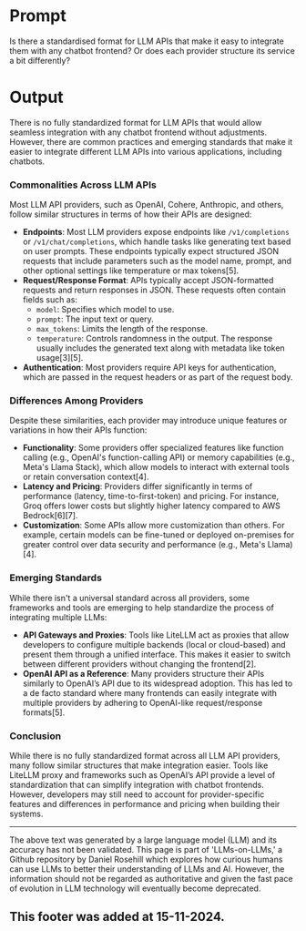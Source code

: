 # Prompt

Is there a standardised format for LLM APIs that make it easy to integrate them with any chatbot frontend? Or does each provider structure its service a bit differently?

# Output

There is no fully standardized format for LLM APIs that would allow seamless integration with any chatbot frontend without adjustments. However, there are common practices and emerging standards that make it easier to integrate different LLM APIs into various applications, including chatbots.

### Commonalities Across LLM APIs

Most LLM API providers, such as OpenAI, Cohere, Anthropic, and others, follow similar structures in terms of how their APIs are designed:

- **Endpoints**: Most LLM providers expose endpoints like `/v1/completions` or `/v1/chat/completions`, which handle tasks like generating text based on user prompts. These endpoints typically expect structured JSON requests that include parameters such as the model name, prompt, and other optional settings like temperature or max tokens\[5].
- **Request/Response Format**: APIs typically accept JSON-formatted requests and return responses in JSON. These requests often contain fields such as:
  - `model`: Specifies which model to use.
  - `prompt`: The input text or query.
  - `max_tokens`: Limits the length of the response.
  - `temperature`: Controls randomness in the output.
  The response usually includes the generated text along with metadata like token usage\[3]\[5].
- **Authentication**: Most providers require API keys for authentication, which are passed in the request headers or as part of the request body.

### Differences Among Providers

Despite these similarities, each provider may introduce unique features or variations in how their APIs function:

- **Functionality**: Some providers offer specialized features like function calling (e.g., OpenAI's function-calling API) or memory capabilities (e.g., Meta's Llama Stack), which allow models to interact with external tools or retain conversation context\[4].
- **Latency and Pricing**: Providers differ significantly in terms of performance (latency, time-to-first-token) and pricing. For instance, Groq offers lower costs but slightly higher latency compared to AWS Bedrock\[6]\[7].
- **Customization**: Some APIs allow more customization than others. For example, certain models can be fine-tuned or deployed on-premises for greater control over data security and performance (e.g., Meta's Llama)\[4].

### Emerging Standards

While there isn't a universal standard across all providers, some frameworks and tools are emerging to help standardize the process of integrating multiple LLMs:

- **API Gateways and Proxies**: Tools like LiteLLM act as proxies that allow developers to configure multiple backends (local or cloud-based) and present them through a unified interface. This makes it easier to switch between different providers without changing the frontend\[2].
- **OpenAI API as a Reference**: Many providers structure their APIs similarly to OpenAI’s API due to its widespread adoption. This has led to a de facto standard where many frontends can easily integrate with multiple providers by adhering to OpenAI-like request/response formats\[5].

### Conclusion

While there is no fully standardized format across all LLM API providers, many follow similar structures that make integration easier. Tools like LiteLLM proxy and frameworks such as OpenAI’s API provide a level of standardization that can simplify integration with chatbot frontends. However, developers may still need to account for provider-specific features and differences in performance and pricing when building their systems.

&#x20;

---

The above text was generated by a large language model (LLM) and its accuracy has not been validated. This page is part of 'LLMs-on-LLMs,' a Github repository by Daniel Rosehill which explores how curious humans can use LLMs to better their understanding of LLMs and AI. However, the information should not be regarded as authoritative and given the fast pace of evolution in LLM technology will eventually become deprecated. 

This footer was added at 15-11-2024.
---
